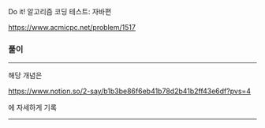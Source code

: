 Do it! 알고리즘 코딩 테스트: 자바편 

https://www.acmicpc.net/problem/1517

### 풀이
---
해당 개념은 

https://www.notion.so/2-say/b1b3be86f6eb41b78d2b41b2ff43e6df?pvs=4

에 자세하게 기록

---
    